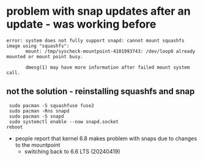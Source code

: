 # problem with snap updates after an update - was working before
```
error: system does not fully support snapd: cannot mount squashfs image using "squashfs":
       mount: /tmp/syscheck-mountpoint-4101993743: /dev/loop0 already mounted or mount point busy.

       dmesg(1) may have more information after failed mount system call.
```

## not the solution - reinstalling squashfs and snap
```
 sudo pacman -S squashfuse fuse2
 sudo pacman -Rns snapd
 sudo pacman -S snapd
 sudo systemctl enable --now snapd.socket
reboot
```
* people report that kernel 6.8 makes problem with snaps due to changes to the mountpoint
  * switching back to 6.6 LTS (20240419)
